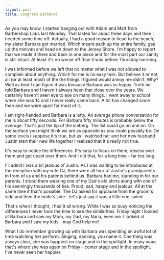 ```yaml
---
layout: post
title: Congrats Barbara!
---
```


As you may know, I started hanging out with Adam and Matt from Barbershop Labs last Monday. That lasted for about three days and then I needed some time off. Actually, I had a good reason to head to the beach, my sister Barbara got married. Which meant pack up the entire family, gas up the minivan and head on down to the Jersey Shore. I'm happy to report that we made it there and back in one piece and for the most part our sanity is still intact. At least it's no worse off than it was before Thursday morning. 

I was informed before we left that no matter what I was not allowed to complain about anything. Which for me is no easy task. But believe it or not, all (or at least most) of the the things I figured would annoy me didn't. Why? Well as best I can figure it was because Barbara was so happy. Truth be told Barbara and I haven't always been that close over the years. We certainly haven't seen eye to eye on many things. I went away to school when she was 14 and I never really came back. A lot has changed since then and we were apart for most of it. 

I am right-handed and Barbara is a lefty. An average phone conversation for me is about fifty seconds. For Barbara fifty minutes is probably below the average. That's just the tip of the iceberg. The list could go on and on. On the surface you might think we are as opposite as you could possibly be. On some levels I suppose it's true, but as I watched her and her new husband Justin start their new life together I realized that it's really not true. 

It's easy to notice the differences. It's easy to focus on them, obsess over them and get upset over them. And I did that, for a long time - far too long. 

I'll admit I was a bit jealous of Justin. As I was waiting to be introduced at the reception with my wife CJ, there were all four of Justin's grandparents in front of us and his parents behind us. Barbara had me, standing in for our parents. I stood there wearing one of my Dad's old shirts along with one of his seemingly thousands of ties. Proud, sad, happy and jealous. All at the same time if that's possible. The DJ asked for applause from the groom's side and then the bride's side - let's just say it was a little one-sided. 

That's when I thought, I had it all wrong. While I was so busy noticing the differences I never took the time to see the similarities. Friday night I looked at Barbara and saw my Mom, my Dad, my Nana, even me. I looked at Barbara and I saw my kids - may God help me! 

What I do remember growing up with Barbara was spending an awful lot of time watching her perform. Singing, dancing, you name it. One thing was always clear, she was happiest on stage and in the spotlight. In many ways that's where she was again on Friday - center stage and in the spotlight. I've never seen her happier.  
